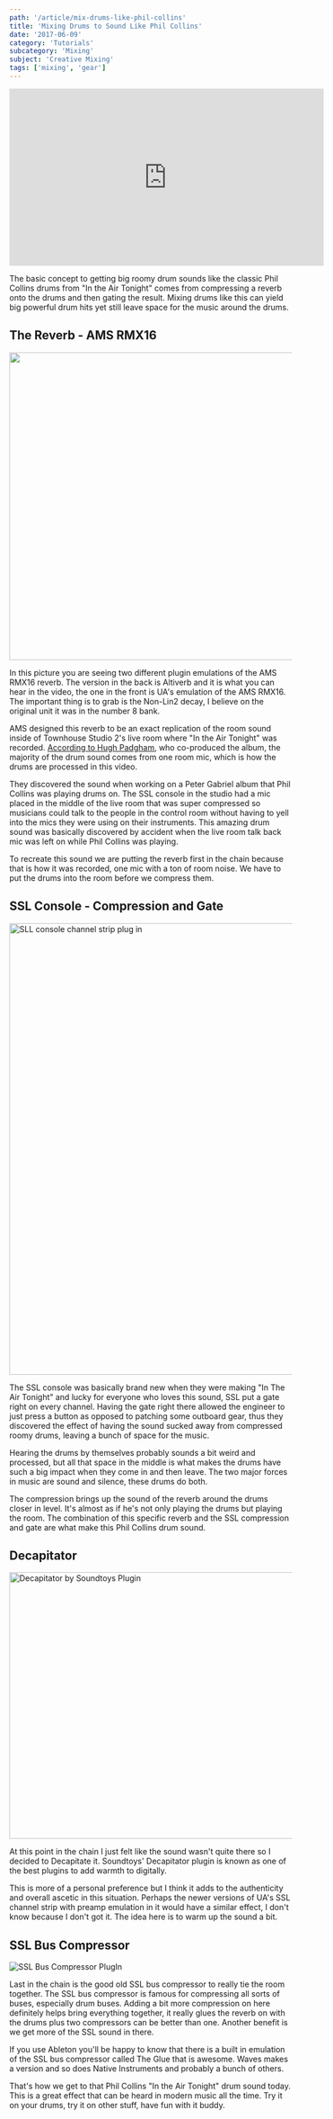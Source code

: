 ```yaml
---
path: '/article/mix-drums-like-phil-collins'
title: 'Mixing Drums to Sound Like Phil Collins'
date: '2017-06-09'
category: 'Tutorials'
subcategory: 'Mixing'
subject: 'Creative Mixing'
tags: ['mixing', 'gear']
---
```


<iframe src="https://www.youtube.com/embed/X1S9RqgFHy0?ecver=1" width="560" height="315" frameborder="0" allowfullscreen="allowfullscreen"></iframe>

<p> The basic concept to getting big roomy drum sounds like the classic Phil Collins drums from "In the Air Tonight" comes from compressing a reverb onto the drums and then gating the result. Mixing drums like this can yield big powerful drum hits yet still leave space for the music around the drums.</p>
<!-- <p >Here is the overview of what is in the video with some time stamps included as always.</p>

<ul>
<a href="https://www.youtube.com/watch?v=X1S9RqgFHy0&amp;feature=youtu.be#">0:47</a> - Raw vs with Plugins
<a href="https://www.youtube.com/watch?v=X1S9RqgFHy0&amp;feature=youtu.be#">1:44</a> - Adding Reverb AMS RMX16
<a href="https://www.youtube.com/watch?v=X1S9RqgFHy0&amp;feature=youtu.be#">2:43</a> - History Of How the Sound Came
<a href="https://www.youtube.com/watch?v=X1S9RqgFHy0&amp;feature=youtu.be#">3:40</a> - Adding The SSL Compression and Gate
<a href="https://www.youtube.com/watch?v=X1S9RqgFHy0&amp;feature=youtu.be#">4:26</a> - Explaining the Gate
<a href="https://www.youtube.com/watch?v=X1S9RqgFHy0&amp;feature=youtu.be#">5:56</a> - The Decapitator
<a href="https://www.youtube.com/watch?v=X1S9RqgFHy0&amp;feature=youtu.be#">7:17</a> - Adding The SSL bus compressor
<a href="https://www.youtube.com/watch?v=X1S9RqgFHy0&amp;feature=youtu.be#">8:15</a> - Raw to Everything One at a Time</p>
<ul> -->

<h2 >The Reverb - AMS RMX16</h2>

<img class="aligncenter wp-image-1420 size-large" src="./media/how-to-phil-collins/phil-plugins-1.png" width="1024" height="547" />

In this picture you are seeing two different plugin emulations of the AMS RMX16 reverb. The version in the back is Altiverb and it is what you can hear in the video, the one in the front is UA's emulation of the AMS RMX16. The important thing is to grab is the Non-Lin2 decay, I believe on the original unit it was in the number 8 bank.

AMS designed this reverb to be an exact replication of the room sound inside of Townhouse Studio 2's live room where "In the Air Tonight" was recorded. <a href="http://www.musicradar.com/news/drums/classic-drum-sounds-in-the-air-tonight-590970" target="_blank" rel="noopener noreferrer">According to Hugh Padgham</a>, who co-produced the album, the majority of the drum sound comes from one room mic, which is how the drums are processed in this video.

They discovered the sound when working on a Peter Gabriel album that Phil Collins was playing drums on. The SSL console in the studio had a mic placed in the middle of the live room that was super compressed so musicians could talk to the people in the control room without having to yell into the mics they were using on their instruments. This amazing drum sound was basically discovered by accident when the live room talk back mic was left on while Phil Collins was playing.

To recreate this sound we are putting the reverb first in the chain because that is how it was recorded, one mic with a ton of room noise. We have to put the drums into the room before we compress them.

<h2 >SSL Console - Compression and Gate</h2>

<img class="aligncenter wp-image-1419 size-full" src="./media/how-to-phil-collins/ssl-2.png" alt="SLL console channel strip plug in " width="563" height="803" />

The SSL console was basically brand new when they were making "In The Air Tonight" and lucky for everyone who loves this sound, SSL put a gate right on every channel. Having the gate right there allowed the engineer to just press a button as opposed to patching some outboard gear, thus they discovered the effect of having the sound sucked away from compressed roomy drums, leaving a bunch of space for the music.

Hearing the drums by themselves probably sounds a bit weird and processed, but all that space in the middle is what makes the drums have such a big impact when they come in and then leave. The two major forces in music are sound and silence, these drums do both.

The compression brings up the sound of the reverb around the drums closer in level. It's almost as if he's not only playing the drums but playing the room. The combination of this specific reverb and the SSL compression and gate are what make this Phil Collins drum sound.

<h2 >Decapitator</h2>

<img src="./media/how-to-phil-collins/decapitator-3.png" alt="Decapitator by Soundtoys Plugin" width="894" height="474" />

At this point in the chain I just felt like the sound wasn't quite there so I decided to Decapitate it. Soundtoys' Decapitator plugin is known as one of the best plugins to add warmth to digitally.

This is more of a personal preference but I think it adds to the authenticity and overall ascetic in this situation. Perhaps the newer versions of UA's SSL channel strip with preamp emulation in it would have a similar effect, I don't know because I don't got it. The idea here is to warm up the sound a bit.

<h2 >SSL Bus Compressor</h2>

<img src="./media/how-to-phil-collins/ssl-bus-4.png" alt="SSL Bus Compressor PlugIn" />

Last in the chain is the good old SSL bus compressor to really tie the room together. The SSL bus compressor is famous for compressing all sorts of buses, especially drum buses. Adding a bit more compression on here definitely helps bring everything together, it really glues the reverb on with the drums plus two compressors can be better than one. Another benefit is we get more of the SSL sound in there.

If you use Ableton you'll be happy to know that there is a built in emulation of the SSL bus compressor called The Glue that is awesome. Waves makes a version and so does Native Instruments and probably a bunch of others.

That's how we get to that Phil Collins "In the Air Tonight" drum sound today. This is a great effect that can be heard in modern music all the time. Try it on your drums, try it on other stuff, have fun with it buddy.
